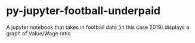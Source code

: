 # py-jupyter-football-underpaid
A jupyter notebook that takes in football data (in this case 2019) displays a graph of Value/Wage ratio
